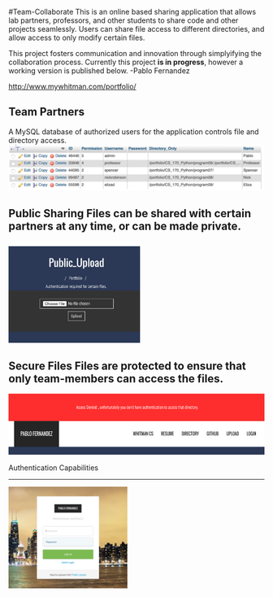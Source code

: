 #Team-Collaborate
This is an online based sharing application that allows lab partners, professors, and other students
to share code and other projects seamlessly. Users can share file access to different directories, and
allow access to only modify certain files. 

This project fosters communication and innovation through simplyifying the collaboration process.
Currently this project <strong>is in progress</strong>, however a working version is published below. -Pablo Fernandez

http://www.mywhitman.com/portfolio/

Team Partners
----
A MySQL database of authorized users for the application controls file and directory access. 
![Partners Database](PartnersDatabase.png "Partners")

Public Sharing
Files can be shared with certain partners at any time, or can be made private. 
----
<img src="PublicSharing.png" height="200">

Secure Files
Files are protected to ensure that only team-members can access the files. 
----
<img src="SecureFiles.png" height="120">

Authentication Capabilities

----
<img src="LoginCapabilites.png" height="200">
